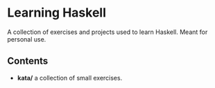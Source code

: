 # Learning Haskell

A collection of exercises and projects used to learn Haskell. Meant
for personal use.

## Contents

- **kata/** a collection of small exercises. 
